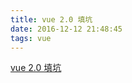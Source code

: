 ```yaml
---
title: vue 2.0 填坑
date: 2016-12-12 21:48:45
tags: vue
---
```


[vue 2.0 填坑](http://www.open-open.com/lib/view/open1476240930270.html)
